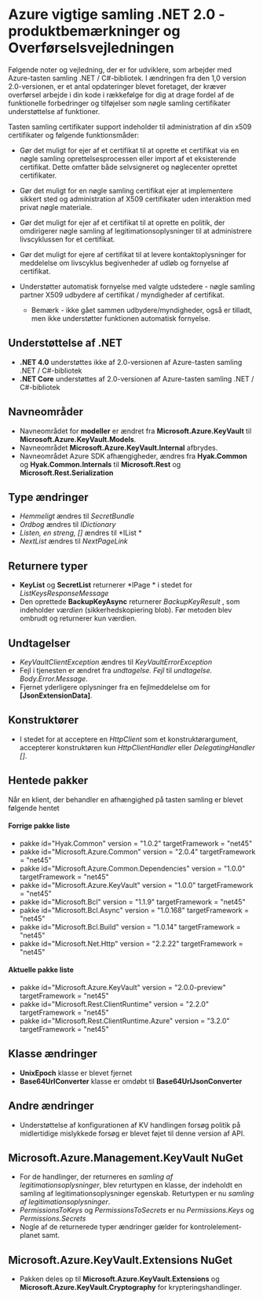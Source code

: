 <properties
   pageTitle="Primære samling .NET 2.x API produktbemærkninger | Microsoft Azure"
   description=".NET udviklere skal bruge denne API til kode til Azure-tasten samling"
   services="key-vault"
   documentationCenter=""
   authors="BrucePerlerMS"
   manager="mbaldwin"
   editor="bruceper" />
<tags
   ms.service="key-vault"
   ms.devlang="CSharp"
   ms.topic="article"
   ms.tgt_pltfrm="na"
   ms.workload="identity"
   ms.date="10/07/2016"
   ms.author="bruceper" />

# <a name="azure-key-vault-net-20---release-notes-and-migration-guide"></a>Azure vigtige samling .NET 2.0 - produktbemærkninger og Overførselsvejledningen

Følgende noter og vejledning, der er for udviklere, som arbejder med Azure-tasten samling .NET / C#-bibliotek. I ændringen fra den 1,0 version 2.0-versionen, er et antal opdateringer blevet foretaget, der kræver overførsel arbejde i din kode i rækkefølge for dig at drage fordel af de funktionelle forbedringer og tilføjelser som nøgle samling certifikater understøttelse af funktioner.

Tasten samling certifikater support indeholder til administration af din x509 certifikater og følgende funktionsmåder:  

-   Gør det muligt for ejer af et certifikat til at oprette et certifikat via en nøgle samling oprettelsesprocessen eller import af et eksisterende certifikat. Dette omfatter både selvsigneret og nøglecenter oprettet certifikater.

- Gør det muligt for en nøgle samling certifikat ejer at implementere sikkert sted og administration af X509 certifikater uden interaktion med privat nøgle materiale.  

-   Gør det muligt for ejer af et certifikat til at oprette en politik, der omdirigerer nøgle samling af legitimationsoplysninger til at administrere livscyklussen for et certifikat.  

-   Gør det muligt for ejere af certifikat til at levere kontaktoplysninger for meddelelse om livscyklus begivenheder af udløb og fornyelse af certifikat.  

-   Understøtter automatisk fornyelse med valgte udstedere - nøgle samling partner X509 udbydere af certifikat / myndigheder af certifikat.
    - Bemærk - ikke gået sammen udbydere/myndigheder, også er tilladt, men ikke understøtter funktionen automatisk fornyelse.


## <a name="net-support"></a>Understøttelse af .NET
- **.NET 4.0** understøttes ikke af 2.0-versionen af Azure-tasten samling .NET / C#-bibliotek
- **.NET Core** understøttes af 2.0-versionen af Azure-tasten samling .NET / C#-bibliotek

## <a name="namespaces"></a>Navneområder
- Navneområdet for **modeller** er ændret fra **Microsoft.Azure.KeyVault** til **Microsoft.Azure.KeyVault.Models**.
- Navneområdet **Microsoft.Azure.KeyVault.Internal** afbrydes.
- Navneområdet Azure SDK afhængigheder, ændres fra **Hyak.Common** og **Hyak.Common.Internals** til **Microsoft.Rest** og **Microsoft.Rest.Serialization**


## <a name="type-changes"></a>Type ændringer
- *Hemmeligt* ændres til *SecretBundle*
- *Ordbog* ændres til *IDictionary*
- *Listen<T>, en streng, []* ændres til *IList<T> *
- *NextList* ændres til *NextPageLink*


## <a name="return-types"></a>Returnere typer
- **KeyList** og **SecretList** returnerer *IPage<T> * i stedet for *ListKeysResponseMessage*
- Den oprettede **BackupKeyAsync** returnerer *BackupKeyResult* , som indeholder *værdien* (sikkerhedskopiering blob). Før metoden blev ombrudt og returnerer kun værdien.

## <a name="exceptions"></a>Undtagelser
- *KeyVaultClientException* ændres til *KeyVaultErrorException*
- Fejl i tjenesten er ændret fra *undtagelse. Fejl* til *undtagelse. Body.Error.Message*.
- Fjernet yderligere oplysninger fra en fejlmeddelelse om for **[JsonExtensionData]**.

## <a name="constructors"></a>Konstruktører
- I stedet for at acceptere en *HttpClient* som et konstruktørargument, accepterer konstruktøren kun *HttpClientHandler* eller *DelegatingHandler []*.



## <a name="downloaded-packages"></a>Hentede pakker  
Når en klient, der behandler en afhængighed på tasten samling er blevet følgende hentet
#### <a name="previous-package-list"></a>Forrige pakke liste
- pakke id="Hyak.Common" version = "1.0.2" targetFramework = "net45"
- pakke id="Microsoft.Azure.Common" version = "2.0.4" targetFramework = "net45"
- pakke id="Microsoft.Azure.Common.Dependencies" version = "1.0.0" targetFramework = "net45"
- pakke id="Microsoft.Azure.KeyVault" version = "1.0.0" targetFramework = "net45"
- pakke id="Microsoft.Bcl" version = "1.1.9" targetFramework = "net45"
- pakke id="Microsoft.Bcl.Async" version = "1.0.168" targetFramework = "net45"
- pakke id="Microsoft.Bcl.Build" version = "1.0.14" targetFramework = "net45"
- pakke id="Microsoft.Net.Http" version = "2.2.22" targetFramework = "net45"

#### <a name="current-package-list"></a>Aktuelle pakke liste
- pakke id="Microsoft.Azure.KeyVault" version = "2.0.0-preview" targetFramework = "net45"
- pakke id="Microsoft.Rest.ClientRuntime" version = "2.2.0" targetFramework = "net45"
- pakke id="Microsoft.Rest.ClientRuntime.Azure" version = "3.2.0" targetFramework = "net45"


## <a name="class-changes"></a>Klasse ændringer

- **UnixEpoch** klasse er blevet fjernet
- **Base64UrlConverter** klasse er omdøbt til **Base64UrlJsonConverter**

## <a name="other-changes"></a>Andre ændringer

- Understøttelse af konfigurationen af KV handlingen forsøg politik på midlertidige mislykkede forsøg er blevet føjet til denne version af API.



## <a name="microsoftazuremanagementkeyvault-nuget"></a>Microsoft.Azure.Management.KeyVault NuGet
- For de handlinger, der returneres en *samling af legitimationsoplysninger*, blev returtypen en klasse, der indeholdt en samling af legitimationsoplysninger egenskab. Returtypen er nu *samling af legitimationsoplysninger*.
- *PermissionsToKeys* og *PermissionsToSecrets* er nu *Permissions.Keys* og *Permissions.Secrets*
- Nogle af de returnerede typer ændringer gælder for kontrolelement-planet samt.

## <a name="microsoftazurekeyvaultextensions-nuget"></a>Microsoft.Azure.KeyVault.Extensions NuGet
- Pakken deles op til **Microsoft.Azure.KeyVault.Extensions** og **Microsoft.Azure.KeyVault.Cryptography** for krypteringshandlinger.
